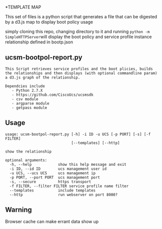 *TEMPLATE MAP

This set of files is a python script that generates a file that can be digested by a d3.js map to display boot policy usage


simply cloning this repo, changing directory to it and running `python -m SimpleHTTPServer`will display the boot policy and service profile instance relationship defined in bootp.json

ucsm-bootpol-report.py
----------------------

    This Script retrieves service profiles and the boot plicies, builds the relationships and then displays (with optional commandline param) a d3.js graph of the relationship.

    Dependcies include
       - Python 2.7.X
       - https://github.com/CiscoUcs/ucsmsdk
       - csv module
       - argparse module
       - getpass module

Usage
-----

	usage: ucsm-bootpol-report.py [-h] -i ID -u UCS [-p PORT] [-s] [-f FILTER]
								  [--templates] [--http]

	show the relationship

	optional arguments:
	  -h, --help            show this help message and exit
	  -i ID, --id ID        ucs management user id
	  -u UCS, --ucs UCS     ucs management ip
	  -p PORT, --port PORT  ucs management port
	  -s, --secure          https transport
	  -f FILTER, --filter FILTER service profile name filter
	  --templates           include templates
	  --http                run webserver on port 8000?


Warning
-------

Browser cache can make errant data show up

